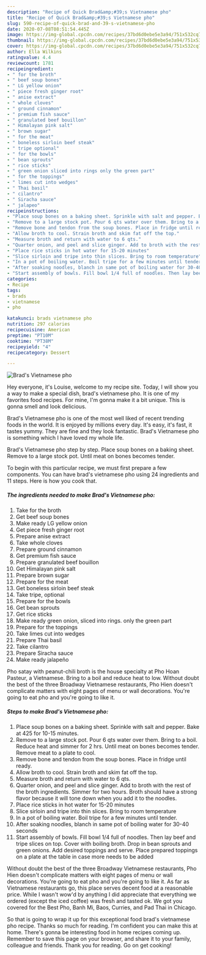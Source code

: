 ```yaml
---
description: "Recipe of Quick Brad&amp;#39;s Vietnamese pho"
title: "Recipe of Quick Brad&amp;#39;s Vietnamese pho"
slug: 590-recipe-of-quick-brad-and-39-s-vietnamese-pho
date: 2020-07-08T08:51:54.445Z
image: https://img-global.cpcdn.com/recipes/37bd6d0ebe5e3a94/751x532cq70/brads-vietnamese-pho-recipe-main-photo.jpg
thumbnail: https://img-global.cpcdn.com/recipes/37bd6d0ebe5e3a94/751x532cq70/brads-vietnamese-pho-recipe-main-photo.jpg
cover: https://img-global.cpcdn.com/recipes/37bd6d0ebe5e3a94/751x532cq70/brads-vietnamese-pho-recipe-main-photo.jpg
author: Ella Wilkins
ratingvalue: 4.4
reviewcount: 1781
recipeingredient:
- " for the broth"
- " beef soup bones"
- " LG yellow onion"
- " piece fresh ginger root"
- " anise extract"
- " whole cloves"
- " ground cinnamon"
- " premium fish sauce"
- " granulated beef bouillon"
- " Himalayan pink salt"
- " brown sugar"
- " for the meat"
- " boneless sirloin beef steak"
- " tripe optional"
- " for the bowls"
- " bean sprouts"
- " rice sticks"
- " green onion sliced into rings only the green part"
- " for the toppings"
- " limes cut into wedges"
- " Thai basil"
- " cilantro"
- " Siracha sauce"
- " jalapeo"
recipeinstructions:
- "Place soup bones on a baking sheet. Sprinkle with salt and pepper. Bake at 425 for 10-15 minutes."
- "Remove to a large stock pot. Pour 6 qts water over them. Bring to a boil. Reduce heat and simmer for 2 hrs. Until meat on bones becomes tender. Remove meat to a plate to cool."
- "Remove bone and tendon from the soup bones. Place in fridge until ready."
- "Allow broth to cool. Strain broth and skim fat off the top."
- "Measure broth and return with water to 6 qts."
- "Quarter onion, and peel and slice ginger. Add to broth with the rest of the broth ingredients. Simmer for two hours. Broth should have a strong flavor because it will tone down when you add it to the noodles."
- "Place rice sticks in hot water for 15-20 minutes"
- "Slice sirloin and tripe into thin slices. Bring to room temperature"
- "In a pot of boiling water. Boil tripe for a few minutes until tender."
- "After soaking noodles, blanch in same pot of boiling water for 30-40 seconds"
- "Start assembly of bowls. Fill bowl 1/4 full of noodles. Then lay beef and tripe slices on top. Cover with boiling broth. Drop in bean sprouts and green onions. Add desired toppings and serve. Place prepared toppings on a plate at the table in case more needs to be added"
categories:
- Recipe
tags:
- brads
- vietnamese
- pho

katakunci: brads vietnamese pho 
nutrition: 297 calories
recipecuisine: American
preptime: "PT10M"
cooktime: "PT38M"
recipeyield: "4"
recipecategory: Dessert

---
```



![Brad&#39;s Vietnamese pho](https://img-global.cpcdn.com/recipes/37bd6d0ebe5e3a94/751x532cq70/brads-vietnamese-pho-recipe-main-photo.jpg)

Hey everyone, it's Louise, welcome to my recipe site. Today, I will show you a way to make a special dish, brad&#39;s vietnamese pho. It is one of my favorites food recipes. For mine, I'm gonna make it a bit unique. This is gonna smell and look delicious.

Brad&#39;s Vietnamese pho is one of the most well liked of recent trending foods in the world. It is enjoyed by millions every day. It's easy, it's fast, it tastes yummy. They are fine and they look fantastic. Brad&#39;s Vietnamese pho is something which I have loved my whole life.

Brad&#39;s Vietnamese pho step by step. Place soup bones on a baking sheet. Remove to a large stock pot. Until meat on bones becomes tender.


To begin with this particular recipe, we must first prepare a few components. You can have brad&#39;s vietnamese pho using 24 ingredients and 11 steps. Here is how you cook that.

<!--inarticleads1-->

##### The ingredients needed to make Brad&#39;s Vietnamese pho:

1. Take  for the broth
1. Get  beef soup bones
1. Make ready  LG yellow onion
1. Get  piece fresh ginger root
1. Prepare  anise extract
1. Take  whole cloves
1. Prepare  ground cinnamon
1. Get  premium fish sauce
1. Prepare  granulated beef bouillon
1. Get  Himalayan pink salt
1. Prepare  brown sugar
1. Prepare  for the meat
1. Get  boneless sirloin beef steak
1. Take  tripe, optional
1. Prepare  for the bowls
1. Get  bean sprouts
1. Get  rice sticks
1. Make ready  green onion, sliced into rings. only the green part
1. Prepare  for the toppings
1. Take  limes cut into wedges
1. Prepare  Thai basil
1. Take  cilantro
1. Prepare  Siracha sauce
1. Make ready  jalapeño


Pho satay with peanut-chili broth is the house specialty at Pho Hoan Pasteur, a Vietnamese. Bring to a boil and reduce heat to low. Without doubt the best of the three Broadway Vietnamese restaurants, Pho Hien doesn&#39;t complicate matters with eight pages of menu or wall decorations. You&#39;re going to eat pho and you&#39;re going to like it. 

<!--inarticleads2-->

##### Steps to make Brad&#39;s Vietnamese pho:

1. Place soup bones on a baking sheet. Sprinkle with salt and pepper. Bake at 425 for 10-15 minutes.
1. Remove to a large stock pot. Pour 6 qts water over them. Bring to a boil. Reduce heat and simmer for 2 hrs. Until meat on bones becomes tender. Remove meat to a plate to cool.
1. Remove bone and tendon from the soup bones. Place in fridge until ready.
1. Allow broth to cool. Strain broth and skim fat off the top.
1. Measure broth and return with water to 6 qts.
1. Quarter onion, and peel and slice ginger. Add to broth with the rest of the broth ingredients. Simmer for two hours. Broth should have a strong flavor because it will tone down when you add it to the noodles.
1. Place rice sticks in hot water for 15-20 minutes
1. Slice sirloin and tripe into thin slices. Bring to room temperature
1. In a pot of boiling water. Boil tripe for a few minutes until tender.
1. After soaking noodles, blanch in same pot of boiling water for 30-40 seconds
1. Start assembly of bowls. Fill bowl 1/4 full of noodles. Then lay beef and tripe slices on top. Cover with boiling broth. Drop in bean sprouts and green onions. Add desired toppings and serve. Place prepared toppings on a plate at the table in case more needs to be added


Without doubt the best of the three Broadway Vietnamese restaurants, Pho Hien doesn&#39;t complicate matters with eight pages of menu or wall decorations. You&#39;re going to eat pho and you&#39;re going to like it. As far as Vietnamese restaurants go, this place serves decent food at a reasonable price. While I wasn&#39;t wow&#39;d by anything I did appreciate that everything we ordered (except the iced coffee) was fresh and tasted ok. We got you covered for the Best Pho, Banh Mi, Baos, Curries, and Pad Thai in Chicago. 

So that is going to wrap it up for this exceptional food brad&#39;s vietnamese pho recipe. Thanks so much for reading. I'm confident you can make this at home. There's gonna be interesting food in home recipes coming up. Remember to save this page on your browser, and share it to your family, colleague and friends. Thank you for reading. Go on get cooking!
